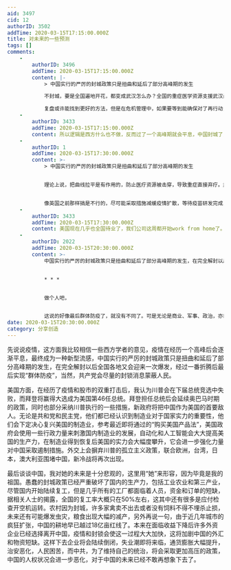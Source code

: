 ```yaml
---
aid: 3497
cid: 12
authorID: 3502
addTime: 2020-03-15T17:15:00.000Z
title: 对未来的一些预测
tags: []
comments:
    -
        authorID: 3496
        addTime: 2020-03-15T17:15:00.000Z
        content: |-
            > 中国实行的严厉的封城政策只是扭曲和延后了部分高峰期的发生

            不封城，要是全国遍地开花，都变成武汉怎么办？全国的重症医学资源支援武汉尚有如此高的死亡率。

            复盘或许能找到更好的方法，但是在危机管理中，如果要等到能确保对了再行动，永远会失败。
    -
        authorID: 3433
        addTime: 2020-03-15T17:15:00.000Z
        content: 所以逻辑是西方什么也不做，反而过了一个高峰期就会平息，中国封城了，反而过一段时间还会有更大的爆发？
    -
        authorID: 1
        addTime: 2020-03-15T17:30:00.000Z
        content: >-
            > 中国实行的严厉的封城政策只是扭曲和延后了部分高峰期的发生


            理论上说，把曲线拉平是有作用的，防止医疗资源被击穿，导致重症直接弃疗。武汉封城也的确为其他地方留出了足够的时间。因为瞒报导致武汉直接失控，封城成为唯一的选择，不管代价有多高。


            像英国之前那样搞是不行的，尽可能采取措施减缓疫情扩散，等待疫苗研发完成，才是唯一道路。英国的群体防治理论没错，但那是靠疫苗来使得足够多的人产生抗体，而不是靠直接感染。
    -
        authorID: 3433
        addTime: 2020-03-15T17:30:00.000Z
        content: 美国现在几乎也全国待业了，我们公司这周都开始work from home了。
    -
        authorID: 2022
        addTime: 2020-03-15T20:30:00.000Z
        content: >-
            中国实行的严厉的封城政策只是扭曲和延后了部分高峰期的发生，在完全解封以后全国各地又会迎来一次爆发，经过一番折腾后最后实现“群体防疫”。


            * * *


            做个人吧，


            这说的好像最后群体防疫了，就没有不同了。可是无论是商业、军事、政治，亦或是本次的：疫情，【时间差】就是巨大的价值吧，不然没有准备的全面暴露，无非是让染病老人等死。
date: 2020-03-15T20:30:00.000Z
category: 分享创造
---
```


先说说疫情，这方面我比较相信一些西方学者的意见，疫情在经历一个高峰后会逐渐平息，最终成为一种新型流感，中国实行的严厉的封城政策只是扭曲和延后了部分高峰期的发生，在完全解封以后全国各地又会迎来一次爆发，经过一番折腾后最后实现“群体防疫”，当然，共产党会尽量的封锁消息蒙蔽人民。

美国方面，在经历了疫情和股市的双重打击后，我认为川普会在下届总统竞选中失败，而拜登将赢得大选成为美国第46任总统。拜登担任总统后会延续奥巴马时期的政策，同时也部分采纳川普执行的一些措施，新政府将把中国作为美国的首要敌人。无论是共和党和民主党，他们都已经认识到制造业对于国家实力的重要性，他们会下定决心复兴美国的制造业，参考最近即将通过的“购买美国产品法”，美国政府会使用一些行政力量来刺激国内制造业的发展，自动化和人工智能会大大提高美国的生产力，在制造业得到恢复后美国的实力会大幅度攀升，它会进一步强化力量对中国采取遏制措施。外交上会摒弃川普的孤立主义政策，联合欧洲，台湾，日本，澳大利亚围堵中国，新冷战将再次出现。

最后谈谈中国，我对她的未来是十分悲观的，这里用“她”来形容，因为毕竟是我的祖国。愚蠢的封城政策已经严重破坏了国内的生产力，包括工业农业和第三产业，尽管国内开始陆续复工，但是几乎所有的工厂都面临着人员，资金和订单的短缺，据相关人士的揭露，全国的复工率大概只在50%左右，这其中还有很多是应付检查开空机运转。农村因为封城，许多家禽卖不出去或者没有饲料不得不埋杀止损，未来还有可能爆发虫灾，粮食出现大幅的减产，另外再说一句，由于近几年城市的疯狂扩张，中国的耕地早已越过18亿亩红线了。本来在面临收益下降后许多外资企业已经选择离开中国，疫情和封锁会使这一过程大大加快，这将加剧中国的外汇和物资短缺。这样下去企业将会陆续倒闭，失业潮即将来临，通货膨胀大幅提升，治安恶化，人民困苦，而中共，为了维持自己的统治，将会采取更加高压的政策，中国的人权状况会进一步恶化，对于中国的未来已经不敢再想象下去了。
